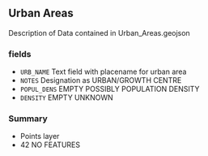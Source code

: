 ## Urban Areas
Description of Data contained in Urban_Areas.geojson

### fields
- ```URB_NAME``` Text field with placename for urban area
- ```NOTES``` Designation as URBAN/GROWTH CENTRE
- ```POPUL_DENS``` EMPTY POSSIBLY POPULATION DENSITY
- ```DENSITY``` EMPTY UNKNOWN

### Summary
- Points layer
- 42 NO FEATURES